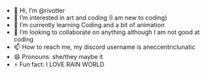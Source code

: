 - 👋 Hi, I’m @rivotter
- 👀 I’m interested in art and coding (I am new to coding)
- 🌱 I’m currently learning Coding and a bit of animation
- 💞️ I’m looking to collaborate on anything although I am not good at coding
- 📫 How to reach me, my discord username is aneccentriclunatic
- 😄 Pronouns: she/they maybe it
- ⚡ Fun fact: I LOVE RAIN WORLD
